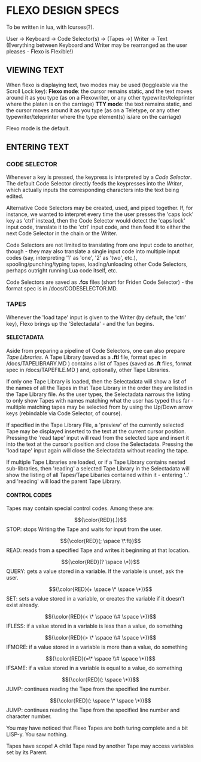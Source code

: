 # FLEXO DESIGN SPECS
To be written in lua, with lcurses(?).

User -> Keyboard -> Code Selector(s) -> (Tapes ->) Writer -> Text
(Everything between Keyboard and Writer may be rearranged as the user pleases - Flexo is Flexible!)

## VIEWING TEXT
When flexo is displaying text, two modes may be used (toggleable via the Scroll Lock key):
	**Flexo mode**: the cursor remains static, and the text moves around it as you type (as on a Flexowriter, or any other typewriter/teleprinter where the platen is on the carriage)
	**TTY mode**: the text remains static, and the cursor moves around it as you type (as on a Teletype, or any other typewriter/teleprinter where the type element(s) is/are on the carriage)
	
Flexo mode is the default. 

## ENTERING TEXT

### CODE SELECTOR
Whenever a key is pressed, the keypress is interpreted by a *Code Selector*. The default Code Selector directly feeds the keypresses into the *Writer*, which actually inputs the corresponding characters into the text being edited.

Alternative Code Selectors may be created, used, and piped together. If, for instance, we wanted to interpret every time the user presses the 'caps lock' key as 'ctrl' instead, then the Code Selector would detect the 'caps lock' input code, translate it to the 'ctrl' input code, and then feed it to either the next Code Selector in the chain or the Writer.

Code Selectors are not limited to translating from one input code to another, though - they may also translate a single input code into multiple input codes (say, interpreting '1' as 'one', '2' as 'two', etc.), spooling/punching/typing tapes, loading/unloading other Code Selectors, perhaps outright running Lua code itself, etc.

Code Selectors are saved as **.fcs** files (short for Friden Code Selector) - the format spec is in /docs/CODESELECTOR.MD.

### TAPES
Whenever the 'load tape' input is given to the Writer (by default, the 'ctrl' key), Flexo brings up the 'Selectadata' - and the fun begins.

#### SELECTADATA
Aside from preparing a pipeline of Code Selectors, one can also prepare *Tape Libraries*. A Tape Library (saved as a **.ftl** file, format spec in /docs/TAPELIBRARY.MD ) contains a list of Tapes (saved as **.ft** files, format spec in /docs/TAPEFILE.MD ) and, optionally, other Tape Libraries. 

If only one Tape Library is loaded, then the Selectadata will show a list of the names of all the Tapes in that Tape Library in the order they are listed in the Tape Library file. As the user types, the Selectadata narrows the listing to only show Tapes with names matching what the user has typed thus far - multiple matching tapes may be selected from by using the Up/Down arrow keys (rebindable via Code Selector, of course). 

If specified in the Tape Library File, a 'preview' of the currently selected Tape may be displayed inserted to the text at the current cursor position. Pressing the 'read tape' input will read from the selected tape and insert it into the text at the cursor's position and close the Selectadata. Pressing the 'load tape' input again will close the Selectadata without reading the tape. 

If multiple Tape Libraries are loaded, or if a Tape Library contains nested sub-libraries, then 'reading' a selected Tape Library in the Selectadata will show the listing of all Tapes/Tape Libaries contained within it - entering '..' and 'reading' will load the parent Tape Library.

#### CONTROL CODES
Tapes may contain special control codes. Among these are:

$${\color{RED}(.)}$$ STOP: stops Writing the Tape and waits for input from the user.

$${\color{RED}(; \space \*.ft)}$$ READ: reads from a specified Tape and writes it beginning at that location.

$${\color{RED}(? \space \*)}$$ QUERY: gets a value stored in a variable. If the variable is unset, ask the user.

$${\color{RED}(+ \space \* \space \*)}$$ SET: sets a value stored in a variable, or creates the variable if it doesn't exist already.

$${\color{RED}(< \* \space \\# \space \*)}$$ IFLESS: if a value stored in a variable is less than a value, do something

$${\color{RED}(> \* \space \\# \space \*)}$$ IFMORE: if a value stored in a variable is more than a value, do something

$${\color{RED}(=\* \space \\# \space \*)}$$ IFSAME: if a value stored in a variable is equal to a value, do something

$${\color{RED}(: \space \*)}$$ JUMP: continues reading the Tape from the specified line number.

$${\color{RED}(: \space \* \space \*)}$$ JUMP: continues reading the Tape from the specified line number and character number.

You may have noticed that Flexo Tapes are both turing complete and a bit LISP-y. You saw nothing.

Tapes have scope! A child Tape read by another Tape may access variables set by its Parent.